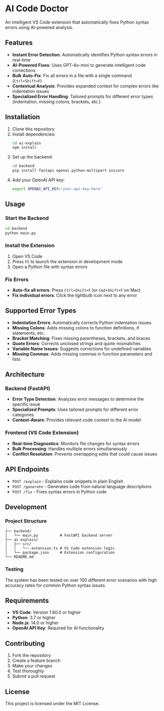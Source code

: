 # AI Code Doctor

An intelligent VS Code extension that automatically fixes Python syntax errors using AI-powered analysis.

## Features

- **Instant Error Detection**: Automatically identifies Python syntax errors in real-time
- **AI-Powered Fixes**: Uses GPT-4o-mini to generate intelligent code corrections
- **Bulk Auto-Fix**: Fix all errors in a file with a single command (`Ctrl+Shift+F`)
- **Contextual Analysis**: Provides expanded context for complex errors like indentation issues
- **Specialized Error Handling**: Tailored prompts for different error types (indentation, missing colons, brackets, etc.)

## Installation

1. Clone this repository
2. Install dependencies:
   ```bash
   cd ai-explain
   npm install
   ```
3. Set up the backend:
   ```bash
   cd backend
   pip install fastapi openai python-multipart uvicorn
   ```
4. Add your OpenAI API key:
   ```bash
   export OPENAI_API_KEY="your-api-key-here"
   ```

## Usage

### Start the Backend
```bash
cd backend
python main.py
```

### Install the Extension
1. Open VS Code
2. Press `F5` to launch the extension in development mode
3. Open a Python file with syntax errors

### Fix Errors
- **Auto-fix all errors**: Press `Ctrl+Shift+F` (or `Cmd+Shift+F` on Mac)
- **Fix individual errors**: Click the lightbulb icon next to any error

## Supported Error Types

- **Indentation Errors**: Automatically corrects Python indentation issues
- **Missing Colons**: Adds missing colons to function definitions, if statements, etc.
- **Bracket Matching**: Fixes missing parentheses, brackets, and braces
- **Quote Errors**: Corrects unclosed strings and quote mismatches
- **Variable Name Issues**: Suggests corrections for undefined variables
- **Missing Commas**: Adds missing commas in function parameters and lists

## Architecture

### Backend (FastAPI)
- **Error Type Detection**: Analyzes error messages to determine the specific issue
- **Specialized Prompts**: Uses tailored prompts for different error categories
- **Context-Aware**: Provides relevant code context to the AI model

### Frontend (VS Code Extension)
- **Real-time Diagnostics**: Monitors file changes for syntax errors
- **Bulk Processing**: Handles multiple errors simultaneously
- **Conflict Resolution**: Prevents overlapping edits that could cause issues

## API Endpoints

- `POST /explain` - Explains code snippets in plain English
- `POST /generate` - Generates code from natural language descriptions
- `POST /fix` - Fixes syntax errors in Python code

## Development

### Project Structure
```
├── backend/
│   └── main.py          # FastAPI backend server
├── ai-explain/
│   ├── src/
│   │   └── extension.ts # VS Code extension logic
│   └── package.json     # Extension configuration
└── README.md
```

### Testing
The system has been tested on over 100 different error scenarios with high accuracy rates for common Python syntax issues.

## Requirements

- **VS Code**: Version 1.60.0 or higher
- **Python**: 3.7 or higher
- **Node.js**: 14.0 or higher
- **OpenAI API Key**: Required for AI functionality

## Contributing

1. Fork the repository
2. Create a feature branch
3. Make your changes
4. Test thoroughly
5. Submit a pull request

## License

This project is licensed under the MIT License. 